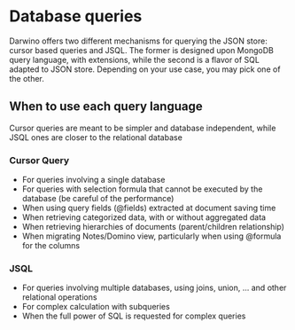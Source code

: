 # Database queries
Darwino offers two different mechanisms for querying the JSON store: cursor based queries and JSQL. The former is designed upon MongoDB query language, with extensions, while the second is a flavor of SQL adapted to JSON store. Depending on your use case, you may pick one of the other.

## When to use each query language
Cursor queries are meant to be simpler and database independent, while JSQL ones are closer to the relational database

### Cursor Query
- For queries involving a single database
- For queries with selection formula that cannot be executed by the database (be careful of the performance)
- When using query fields (@fields) extracted at document saving time
- When retrieving categorized data, with or without aggregated data
- When retrieving hierarchies of documents (parent/children relationship)
- When migrating Notes/Domino view, particularly when using @formula for the columns

### JSQL
- For queries involving multiple databases, using joins, union, ... and other relational operations
- For complex calculation with subqueries
- When the full power of SQL is requested for complex queries
